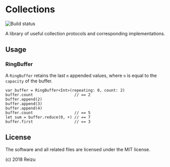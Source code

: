 # Collections
![Build status](https://travis-ci.org/reizu/swift-collections.svg?branch=master)

A library of useful collection protocols and corresponding implementations.

## Usage

### RingBuffer

A `RingBuffer` retains the last `n` appended values, where `n` is equal to the
`capacity` of the buffer.

```
var buffer = RingBuffer<Int>(repeating: 0, count: 2)
buffer.count                  // == 2
buffer.append(2)
buffer.append(3)
buffer.append(4)
buffer.count                  // == 5
let sum = buffer.reduce(0, +) // == 7
buffer.first                  // == 3
```

## License

The software and all related files are licensed under the MIT license.

(c) 2018 Reizu
